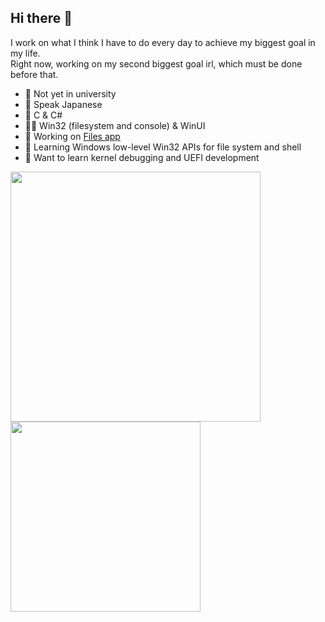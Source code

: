 ## Hi there 👋

I work on what I think I have to do every day to achieve my biggest goal in my life.
<br/>
Right now, working on my second biggest goal irl, which must be done before that.

- 🏫 Not yet in university
- 💬 Speak Japanese
- 📝 C & C#
- 👨‍💻 Win32 (filesystem and console) & WinUI
- 👯 Working on [Files app](https://files.community)
- 🌱 Learning Windows low-level Win32 APIs for file system and shell
- 🔭 Want to learn kernel debugging and UEFI development

<p>
  <img src="https://github-readme-stats.vercel.app/api?username=0x5bfa&show_icons=true&theme=transparent&count_private=true&include_all_commits=true" width="400" />
  <img src="https://github-readme-stats.vercel.app/api/top-langs/?username=0x5bfa&layout=compact&theme=transparent" width="304" />
</p>
